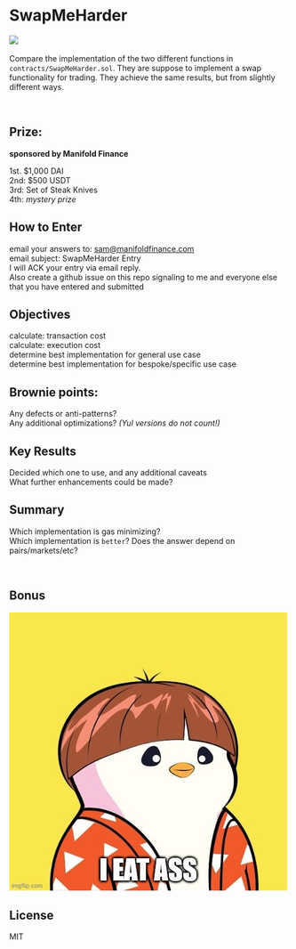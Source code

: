 # SwapMeHarder

![](https://rawcdn.githack.com/sambacha/swap-compare/master/.github/iu.png?token=AH2D4LAKCXVY2I53ZZ5SYRLBD6TWS)


Compare the implementation of the two different  functions in `contracts/SwapMeHarder.sol`. 
They are suppose to implement a swap functionality for trading. They achieve the same results, but from slightly different ways.

<br>

## Prize:

**sponsored by Manifold Finance**

1st. $1,000 DAI <br>
2nd: $500 USDT <br>
3rd: Set of Steak Knives <br>
4th: *mystery prize* <br>

## How to Enter

email your answers to: sam@manifoldfinance.com <br>
email subject: SwapMeHarder Entry <github username> <br>
I will ACK your entry via email reply. <br>
Also create a github issue on this repo signaling to me and everyone else that you have entered and submitted


## Objectives

calculate: transaction cost <br>
calculate: execution cost <br>
determine best implementation for general use case <br>
determine best implementation for bespoke/specific use case <br>

## Brownie points: 
Any defects or anti-patterns? <br>
Any additional optimizations? *(Yul versions do not count!)*

## Key Results
Decided which one to use, and any additional caveats <br>
What further enhancements could be made?  <br>

## Summary 

Which implementation is gas minimizing? <br>
Which implementation is `better`? Does the answer depend on pairs/markets/etc? <br>

<br>

## Bonus

![](.github/image.png)


## License 

MIT
